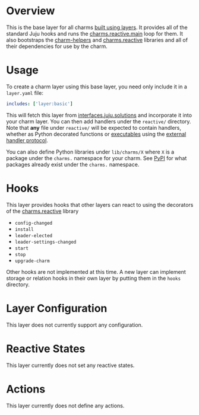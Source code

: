 # Overview

This is the base layer for all charms [built using layers][building].  It
provides all of the standard Juju hooks and runs the
[charms.reactive.main][charms.reactive] loop for them.  It also bootstraps the
[charm-helpers][] and [charms.reactive][] libraries and all of their
dependencies for use by the charm.

# Usage

To create a charm layer using this base layer, you need only include it in
a ``layer.yaml`` file:

```yaml
includes: ['layer:basic']
```

This will fetch this layer from [interfaces.juju.solutions][] and incorporate
it into your charm layer.  You can then add handlers under the ``reactive/``
directory.  Note that **any** file under ``reactive/`` will be expected to
contain handlers, whether as Python decorated functions or [executables][non-python]
using the [external handler protocol][].

You can also define Python libraries under ``lib/charms/X`` where ``X`` is a
package under the ``charms.`` namespace for your charm.  See [PyPI][pypi charms.X]
for what packages already exist under the ``charms.`` namespace.

# Hooks

This layer provides hooks that other layers can react to using the decorators
of the [charms.reactive][] library
* ``config-changed``
* ``install``
* ``leader-elected``
* ``leader-settings-changed``
* ``start``
* ``stop``
* ``upgrade-charm``

Other hooks are not implemented at this time. A new layer can implement storage
or relation hooks in their own layer by putting them in the ``hooks`` directory.

# Layer Configuration

This layer does not currently support any configuration.


# Reactive States

This layer currently does not set any reactive states.


# Actions

This layer currently does not define any actions.


[building]: https://jujucharms.com/docs/devel/authors-charm-building
[charm-helpers]: https://pythonhosted.org/charmhelpers/
[charms.reactive]: https://pythonhosted.org/charms.reactive/
[interfaces.juju.solutions]: http://interfaces.juju.solutions/
[non-python]: https://pythonhosted.org/charms.reactive/#non-python-reactive-handlers
[external handler protocol]: https://pythonhosted.org/charms.reactive/charms.reactive.bus.html#charms.reactive.bus.ExternalHandler
[pypi charms.X]: https://pypi.python.org/pypi?%3Aaction=search&term=charms.&submit=search
